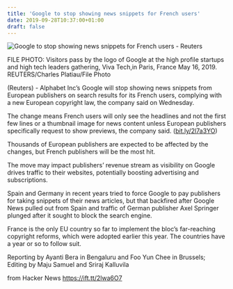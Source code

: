 ```yaml
---
title: 'Google to stop showing news snippets for French users'
date: 2019-09-28T10:37:00+01:00
draft: false
---
```


![](https://s2.reutersmedia.net/resources/r/?m=02&d=20190925&t=2&i=1433736069&w=1200&r=LYNXMPEF8O0XC "  Google to stop showing news snippets for French users - Reuters")  

FILE PHOTO: Visitors pass by the logo of Google at the high profile startups and high tech leaders gathering, Viva Tech,in Paris, France May 16, 2019. REUTERS/Charles Platiau/File Photo

(Reuters) - Alphabet Inc’s Google will stop showing news snippets from European publishers on search results for its French users, complying with a new European copyright law, the company said on Wednesday.

The change means French users will only see the headlines and not the first few lines or a thumbnail image for news content unless European publishers specifically request to show previews, the company said. ([bit.ly/2l7a3YO](https://bit.ly/2l7a3YO))

Thousands of European publishers are expected to be affected by the changes, but French publishers will be the most hit.

The move may impact publishers’ revenue stream as visibility on Google drives traffic to their websites, potentially boosting advertising and subscriptions.

Spain and Germany in recent years tried to force Google to pay publishers for taking snippets of their news articles, but that backfired after Google News pulled out from Spain and traffic of German publisher Axel Springer plunged after it sought to block the search engine.

France is the only EU country so far to implement the bloc’s far-reaching copyright reforms, which were adopted earlier this year. The countries have a year or so to follow suit.

Reporting by Ayanti Bera in Bengaluru and Foo Yun Chee in Brussels; Editing by Maju Samuel and Sriraj Kalluvila

  
  
from Hacker News https://ift.tt/2lwa6O7